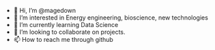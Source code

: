 - 👋 Hi, I’m @magedown
- 👀 I’m interested in Energy engineering, bioscience, new technologies 
- 🌱 I’m currently learning Data Science
- 💞️ I’m looking to collaborate on projects.
- 📫 How to reach me through github

<!---
magedown/magedown is a ✨ special ✨ repository because its `README.md` (this file) appears on your GitHub profile.
You can click the Preview link to take a look at your changes.
--->
